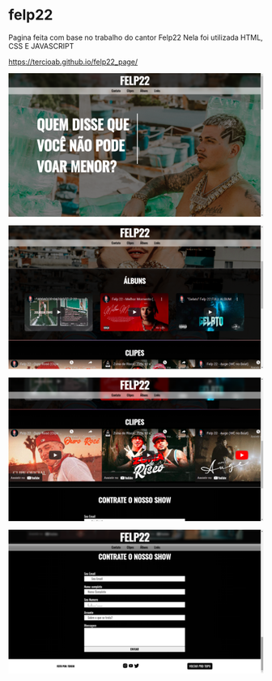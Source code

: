 # felp22

Pagina feita com base no trabalho do cantor Felp22
Nela foi utilizada HTML, CSS E JAVASCRIPT 

https://tercioab.github.io/felp22_page/

![Screenshot](pagina1.png)


![Screenshot](pagina20.png)


![Screenshot](pagina30.png)


![Screenshot](pagina4.png)


